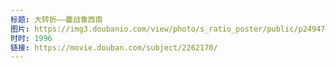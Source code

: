 ```yaml
---
标题: 大转折——鏖战鲁西南
图片: https://img3.doubanio.com/view/photo/s_ratio_poster/public/p2494785293.jpg
时时: 1996
链接: https://movie.douban.com/subject/2262170/
---
```

